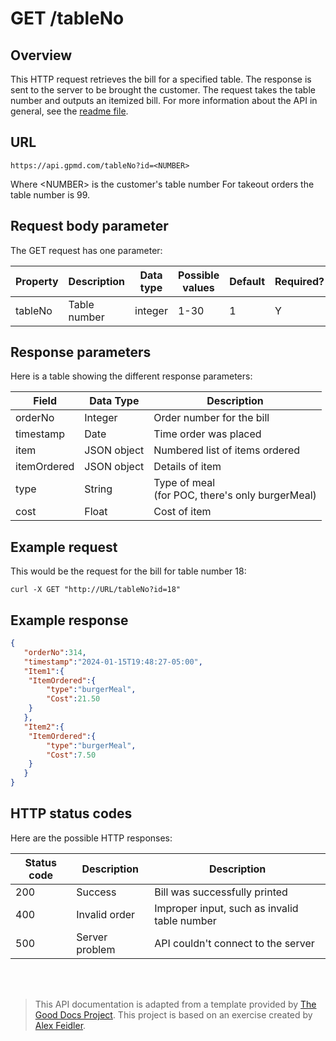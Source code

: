 # GET /tableNo

## Overview

This HTTP request retrieves the bill for a specified table. The response is sent to the server to be brought the customer. The request takes the table number and outputs an itemized bill. For more information about the API in general, see the [readme file](readme.md).

## URL
```
https://api.gpmd.com/tableNo?id=<NUMBER>
```

Where \<NUMBER> is the customer's table number
For takeout orders the table number is 99.
## Request body parameter

The GET request has one parameter:

| Property | Description  | Data type | Possible values | Default | Required? |
|----------|--------------|-----------|-----------------|---------|-----------|
| tableNo  | Table number | integer   | 1-30            | 1       | Y         |

## Response parameters

Here is a table showing the different response parameters:

| Field       | Data Type   | Description                                        |
|-------------|-------------|----------------------------------------------------|
| orderNo    | Integer     | Order number for the bill                          |
| timestamp   | Date        | Time order was placed                              |
| item        | JSON object | Numbered list of items ordered                                       |
| itemOrdered | JSON object | Details of item                                    |
| type        | String      | Type of meal<br>(for POC, there's only burgerMeal) |
| cost        | Float       | Cost of item                                       |

## Example request

This would be the request for the bill for table number 18:

``` none
curl -X GET "http://URL/tableNo?id=18"
```

## Example response

``` json
{
   "orderNo":314,
   "timestamp":"2024-01-15T19:48:27-05:00",
   "Item1":{
  	"ItemOrdered":{
     	"type":"burgerMeal",
     	"Cost":21.50
  	}
   },
   "Item2":{
  	"ItemOrdered":{
     	"type":"burgerMeal",
     	"Cost":7.50
  	}
   }
}
```

## HTTP status codes

Here are the possible HTTP responses:

| Status code | Description    | Description                                            |
|-------------|----------------|--------------------------------------------------------|
| 200         | Success        | Bill was successfully printed |
| 400         | Invalid order  | Improper input, such as invalid table number            |
| 500         | Server problem | API couldn't connect to the server                     |

<br>
<br>

> This API documentation is adapted from a template provided by <a href="https://thegooddocsproject.dev/">The Good Docs Project</a>. This project is based on an exercise created by <a href="https://www.linkedin.com/feed/update/urn:li:activity:6626465471241732096/">Alex Feidler</a>.
